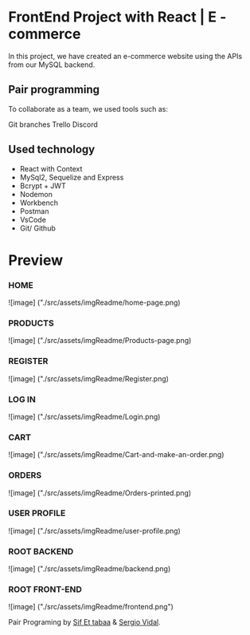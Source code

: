 # FrontEnd Project with React | E - commerce
In this project, we have created an e-commerce website using the APIs from our MySQL backend.
## Pair programming 
To collaborate as a team, we used tools such as:

Git branches
Trello
Discord

## Used technology
 - React with Context
 - MySql2, Sequelize and Express
 - Bcrypt + JWT
 - Nodemon
 - Workbench
 - Postman
 - VsCode
 - Git/ Github

 # Preview

 ### HOME
![image] ("./src/assets/imgReadme/home-page.png)

### PRODUCTS
![image] ("./src/assets/imgReadme/Products-page.png)

### REGISTER 
![image] ("./src/assets/imgReadme/Register.png)

### LOG IN
![image] ("./src/assets/imgReadme/Login.png)

### CART
![image] ("./src/assets/imgReadme/Cart-and-make-an-order.png)
### ORDERS 
![image] ("./src/assets/imgReadme/Orders-printed.png)
### USER PROFILE
![image] ("./src/assets/imgReadme/user-profile.png)
### ROOT BACKEND
![image] ("./src/assets/imgReadme/backend.png)
### ROOT FRONT-END
![image] ("./src/assets/imgReadme/frontend.png")


Pair Programing by [Sif Et tabaa](https://github.com/Sif03) & [Sergio Vidal](https://github.com/SergioJ-Vidal).

